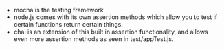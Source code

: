 * mocha is the testing framework
* node.js comes with its own assertion methods which allow you to test if certain functions return certain things.
* chai is an extension of this built in assertion functionality, and allows even more assertion methods as seen in test/appTest.js.